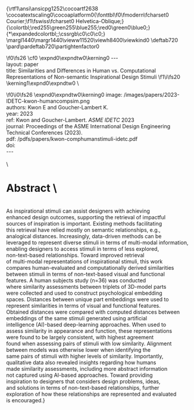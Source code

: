{\rtf1\ansi\ansicpg1252\cocoartf2638
\cocoatextscaling0\cocoaplatform0{\fonttbl\f0\fmodern\fcharset0 Courier;\f1\fswiss\fcharset0 Helvetica-Oblique;}
{\colortbl;\red255\green255\blue255;\red0\green0\blue0;}
{\*\expandedcolortbl;;\cssrgb\c0\c0\c0;}
\margl1440\margr1440\vieww11520\viewh8400\viewkind0
\deftab720
\pard\pardeftab720\partightenfactor0

\f0\fs26 \cf0 \expnd0\expndtw0\kerning0
---\
layout: paper\
title: Similarities and Differences in Human vs. Computational Representations of Non-semantic Inspirational Design Stimuli
\f1\i\fs20 \kerning1\expnd0\expndtw0 \

\f0\i0\fs26 \expnd0\expndtw0\kerning0
image: /images/papers/2023-IDETC-kwon-humancompsim.png\
authors: Kwon E and Goucher-Lambert K.\
year: 2023\
ref: Kwon and Goucher-Lambert. <i>ASME IDETC</i> 2023\
journal: Proceedings of the ASME International Design Engineering Technical Conferences (2023).\
pdf: /pdfs/papers/kwon-comphumanstimuli-idetc.pdf\
doi: \
---\
		\
\
# Abstract	\
\
As inspirational stimuli can assist designers with achieving\
enhanced design outcomes, supporting the retrieval of impactful\
sources of inspiration is important. Existing methods facilitating\
this retrieval have relied mostly on semantic relationships, e.g.,\
analogical distances. Increasingly, data-driven methods can be\
leveraged to represent diverse stimuli in terms of multi-modal information,\
enabling designers to access stimuli in terms of less explored,\
non-text-based relationships. Toward improved retrieval\
of multi-modal representations of inspirational stimuli, this work\
compares human-evaluated and computationally derived similarities\
between stimuli in terms of non-text-based visual and functional\
features. A human subjects study (n=36) was conducted\
where similarity assessments between triplets of 3D-model parts\
were collected and used to construct psychological embedding\
spaces. Distances between unique part embeddings were used to\
represent similarities in terms of visual and functional features.\
Obtained distances were compared with computed distances between\
embeddings of the same stimuli generated using artificial\
intelligence (AI)-based deep-learning approaches. When used to\
assess similarity in appearance and function, these representations\
were found to be largely consistent, with highest agreement\
found when assessing pairs of stimuli with low similarity. Alignment\
between models was otherwise lower when identifying the\
same pairs of stimuli with higher levels of similarity. Importantly,\
qualitative data also revealed insights regarding how humans\
made similarity assessments, including more abstract information\
not captured using AI-based approaches. Toward providing\
inspiration to designers that considers design problems, ideas,\
and solutions in terms of non-text-based relationships, further\
exploration of how these relationships are represented and evaluated\
is encouraged.}